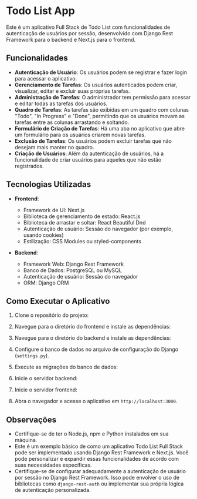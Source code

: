 # Todo List App

Este é um aplicativo Full Stack de Todo List com funcionalidades de autenticação de usuários por sessão, desenvolvido com Django Rest Framework para o backend e Next.js para o frontend.

## Funcionalidades

- **Autenticação de Usuário**: Os usuários podem se registrar e fazer login para acessar o aplicativo.
- **Gerenciamento de Tarefas**: Os usuários autenticados podem criar, visualizar, editar e excluir suas próprias tarefas.
- **Administração de Tarefas**: O administrador tem permissão para acessar e editar todas as tarefas dos usuários.
- **Quadro de Tarefas**: As tarefas são exibidas em um quadro com colunas "Todo", "In Progress" e "Done", permitindo que os usuários movam as tarefas entre as colunas arrastando e soltando.
- **Formulário de Criação de Tarefas**: Há uma aba no aplicativo que abre um formulário para os usuários criarem novas tarefas.
- **Exclusão de Tarefas**: Os usuários podem excluir tarefas que não desejam mais manter no quadro.
- **Criação de Usuários**: Além da autenticação de usuários, há a funcionalidade de criar usuários para aqueles que não estão registrados.

## Tecnologias Utilizadas

- **Frontend**:
  - Framework de UI: Next.js
  - Biblioteca de gerenciamento de estado: React.js
  - Biblioteca de arrastar e soltar: React Beautiful Dnd
  - Autenticação de usuário: Sessão do navegador (por exemplo, usando cookies)
  - Estilização: CSS Modules ou styled-components

- **Backend**:
  - Framework Web: Django Rest Framework
  - Banco de Dados: PostgreSQL ou MySQL
  - Autenticação de usuário: Sessão do navegador
  - ORM: Django ORM

## Como Executar o Aplicativo

1. Clone o repositório do projeto:


2. Navegue para o diretório do frontend e instale as dependências:


3. Navegue para o diretório do backend e instale as dependências:


4. Configure o banco de dados no arquivo de configuração do Django (`settings.py`).

5. Execute as migrações do banco de dados:


6. Inicie o servidor backend:


7. Inicie o servidor frontend:


8. Abra o navegador e acesse o aplicativo em `http://localhost:3000`.

## Observações

- Certifique-se de ter o Node.js, npm e Python instalados em sua máquina.
- Este é um exemplo básico de como um aplicativo Todo List Full Stack pode ser implementado usando Django Rest Framework e Next.js. Você pode personalizar e expandir essas funcionalidades de acordo com suas necessidades específicas.
- Certifique-se de configurar adequadamente a autenticação de usuário por sessão no Django Rest Framework. Isso pode envolver o uso de bibliotecas como `django-rest-auth` ou implementar sua própria lógica de autenticação personalizada.

